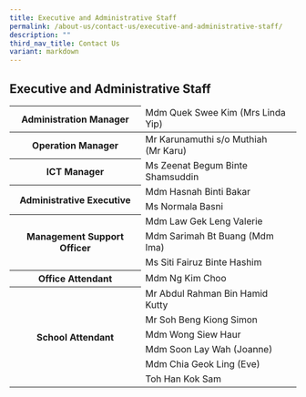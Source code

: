 ```yaml
---
title: Executive and Administrative Staff
permalink: /about-us/contact-us/executive-and-administrative-staff/
description: ""
third_nav_title: Contact Us
variant: markdown
---
```

## **Executive and Administrative Staff**


<table>
<thead>
  <tr>
    <th>Administration Manager</th>
    <td>Mdm Quek Swee Kim (Mrs Linda Yip)</td>
  </tr>
</thead>
<tbody>
  <tr>
    <th>Operation Manager</th>
    <td>Mr Karunamuthi s/o Muthiah <br>(Mr Karu)</td>
  </tr>
  <tr>
    <th>ICT Manager</th>
    <td>Ms Zeenat Begum Binte Shamsuddin </td>
  </tr>
  <tr>
    <th rowspan="2">Administrative Executive</th>
		<td>Mdm Hasnah Binti Bakar</td>
		</tr><tr>
		<td>Ms Normala Basni</td>
	</tr>
		
  <tr>
  </tr>
  <tr>
    <th rowspan="3">Management Support Officer</th>
    <td>Mdm Law Gek Leng Valerie</td>
  </tr>
  <tr>
    <td>Mdm Sarimah Bt Buang (Mdm Ima)</td>
  </tr>
  <tr>
    <td>Ms Siti Fairuz Binte Hashim</td>
  </tr>
	
  <tr>
    <th>Office Attendant</th>
    <td>Mdm Ng Kim Choo</td>
  </tr>
  <tr>
    <th rowspan="6">School Attendant</th>
    <td>Mr Abdul Rahman Bin Hamid Kutty</td>
  </tr>
  <tr>
    <td>Mr Soh Beng Kiong Simon</td>
  </tr>
  <tr>
    <td>Mdm Wong Siew Haur</td>
  </tr>
  <tr>
    <td>Mdm Soon Lay Wah (Joanne)</td>
  </tr>
  <tr>
    <td>Mdm Chia Geok Ling (Eve)</td>
  </tr>
	<tr>
   <td>Toh Han Kok Sam</td>
  </tr>
</tbody>
</table>